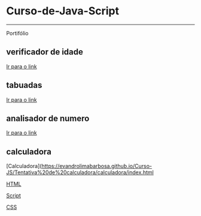 # Curso-de-Java-Script
---
Portifólio

## verificador de idade
[Ir para o link](https://evandrolimabarbosa.github.io/Curso-JS/AULA%2012%20EX/ex015/Modelo.html)

## tabuadas
[Ir para o link](https://evandrolimabarbosa.github.io/Curso-JS/AULA%2014%20EX/ex019/Modelo.html)

## analisador de numero
[Ir para o link](https://evandrolimabarbosa.github.io/Curso-JS/AULA%2017/Exercicio%20resolvido/Modelo.html)

## calculadora
[Calculadora](https://evandrolimabarbosa.github.io/Curso-JS/Tentativa%20de%20calculadora/calculadora/index.html

[HTML](https://github.com/EvandroLimaBarbosa/Curso-JS/blob/main/Tentativa%20de%20calculadora/calculadora/index.html)

[Script](https://github.com/EvandroLimaBarbosa/Curso-JS/blob/main/Tentativa%20de%20calculadora/calculadora/script.js)

[CSS](https://github.com/EvandroLimaBarbosa/Curso-JS/blob/main/Tentativa%20de%20calculadora/calculadora/index.css)
